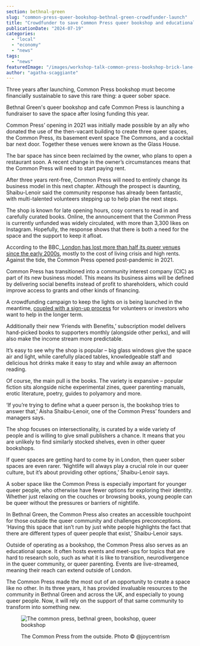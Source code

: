 ```yaml
---
section: bethnal-green
slug: "common-press-queer-bookshop-bethnal-green-crowdfunder-launch"
title: "Crowdfunder to save Common Press queer bookshop and educational space"
publicationDate: "2024-07-19"
categories: 
  - "local"
  - "economy"
  - "news"
tags: 
  - "news"
featuredImage: "/images/workshop-talk-common-press-bookshop-brick-lane-bethnal-green-@presentedbyjo.jpg"
author: "agatha-scaggiante"
---
```


Three years after launching, Common Press bookshop must become financially sustainable to save this rare thing: a queer sober space.

Bethnal Green's queer bookshop and cafe Common Press is launching a fundraiser to save the space after losing funding this year. 

Common Press’ opening in 2021 was initially made possible by an ally who donated the use of the then-vacant building to create three queer spaces, the Common Press, its basement event space The Commons, and a cocktail bar next door. Together these venues were known as the Glass House. 

The bar space has since been reclaimed by the owner, who plans to open a restaurant soon. A recent change in the owner’s circumstances means that the Common Press will need to start paying rent. 

After three years rent-free, Common Press will need to entirely change its business model in this next chapter. Although the prospect is daunting, Shaibu-Lenoir said the community response has already been fantastic, with multi-talented volunteers stepping up to help plan the next steps.  

The shop is known for late opening hours, cosy corners to read in and carefully curated books. Online, the announcement that the Common Press is currently unfunded was widely circulated, with more than 3,300 likes on Instagram. Hopefully, the response shows that there is both a need for the space and the support to keep it afloat. 

According to the BBC[, London has lost more than half its queer venues since the early 2000s](https://www.bbc.co.uk/news/uk-england-london-68226196#), mostly to the cost of living crisis and high rents. Against the tide, the Common Press opened post-pandemic in 2021.

Common Press has transitioned into a community interest company (CIC) as part of its new business model. This means its business aims will be defined by delivering social benefits instead of profit to shareholders, which could improve access to grants and other kinds of financing. 

A crowdfunding campaign to keep the lights on is being launched in the meantime, [coupled with a sign-up process](https://docs.google.com/forms/d/e/1FAIpQLSc8nrgPdl3GQ5hNn-SElwdwjtHdkpmbr78SBTcLKuzxnP_pUQ/viewform) for volunteers or investors who want to help in the longer term. 

Additionally their new ‘Friends with Benefits,’ subscription model delivers hand-picked books to supporters monthly (alongside other perks), and will also make the income stream more predictable. 

It’s easy to see why the shop is popular – big glass windows give the space air and light, while carefully placed tables, knowledgeable staff and delicious hot drinks make it easy to stay and while away an afternoon reading. 

Of course, the main pull is the books. The variety is expansive – popular fiction sits alongside niche experimental zines, queer parenting manuals, erotic literature, poetry, guides to polyamory and more.

‘If you’re trying to define what a queer person is, the bookshop tries to answer that,’ Aisha Shaibu-Lenoir, one of the Common Press’ founders and managers says. 

The shop focuses on intersectionality, is curated by a wide variety of people and is willing to give small publishers a chance. It means that you are unlikely to find similarly stocked shelves, even in other queer bookshops.

If queer spaces are getting hard to come by in London, then queer sober spaces are even rarer. ‘Nightlife will always play a crucial role in our queer culture, but it’s about providing other options,’ Shaibu-Lenoir says. 

A sober space like the Common Press is especially important for younger queer people, who otherwise have fewer options for exploring their identity. Whether just relaxing on the couches or browsing books, young people can be queer without the pressures or barriers of nightlife. 

In Bethnal Green, the Common Press also creates an accessible touchpoint for those outside the queer community and challenges preconceptions. ‘Having this space that isn’t run by just white people highlights the fact that there are different types of queer people that exist,’ Shaibu-Lenoir says. 

Outside of operating as a bookshop, the Common Press also serves as an educational space. It often hosts events and meet-ups for topics that are hard to research solo, such as what it is like to transition, neurodivergence in the queer community, or queer parenting. Events are live-streamed, meaning their reach can extend outside of London.

The Common Press made the most out of an opportunity to create a space like no other. In its three years, it has provided invaluable resources to the community in Bethnal Green and across the UK, and especially to young queer people. Now, it will rely on the support of that same community to transform into something new.

<figure>

![The common press, bethnal green, bookshop, queer bookshop](/images/shopfront-common-press-bookshop-brick-lane-bethnal-green-@joycentrism-1024x683.jpg)

<figcaption>

The Common Press from the outside. Photo © @joycentrism

</figcaption>

</figure>
